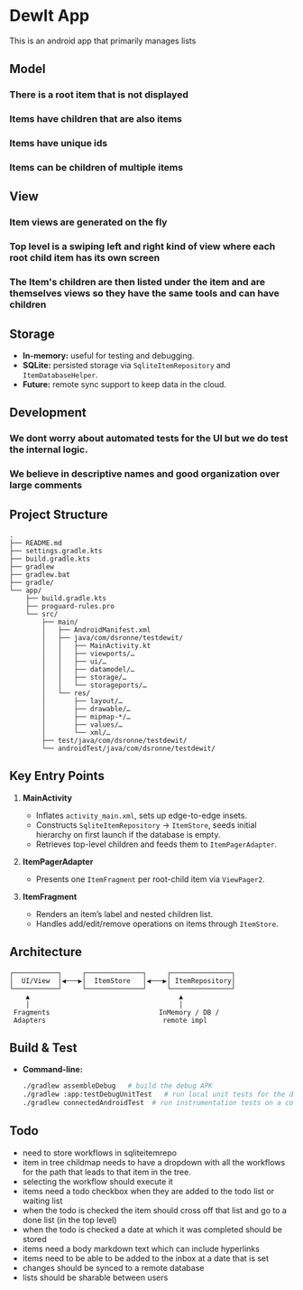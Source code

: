 # DewIt App
This is an android app that primarily manages lists
## Model
### There is a root item that is not displayed
### Items have children that are also items
### Items have unique ids
### Items can be children of multiple items
## View
### Item views are generated on the fly
### Top level is a swiping left and right kind of view where each root child item has its own screen
### The Item's children are then listed under the item and are themselves views so they have the same tools and can have children
## Storage
- **In-memory:** useful for testing and debugging.
- **SQLite:** persisted storage via `SqliteItemRepository` and `ItemDatabaseHelper`.
- **Future:** remote sync support to keep data in the cloud.
## Development
### We dont worry about automated tests for the UI but we do test the internal logic.
### We believe in descriptive names and good organization over large comments
  
## Project Structure

```
. 
├── README.md
├── settings.gradle.kts
├── build.gradle.kts
├── gradlew
├── gradlew.bat
├── gradle/
└── app/
    ├── build.gradle.kts
    ├── proguard-rules.pro
    └── src/
        ├── main/
        │   ├── AndroidManifest.xml
        │   ├── java/com/dsronne/testdewit/
        │   │   ├── MainActivity.kt
        │   │   ├── viewports/…
        │   │   ├── ui/…
        │   │   ├── datamodel/…
        │   │   ├── storage/…
        │   │   └── storageports/…
        │   └── res/
        │       ├── layout/…
        │       ├── drawable/…
        │       ├── mipmap-*/…
        │       ├── values/…
        │       └── xml/…
        ├── test/java/com/dsronne/testdewit/
        └── androidTest/java/com/dsronne/testdewit/
```

## Key Entry Points

1. **MainActivity**
   - Inflates `activity_main.xml`, sets up edge-to-edge insets.
   - Constructs `SqliteItemRepository` → `ItemStore`, seeds initial hierarchy on first launch if the database is empty.
   - Retrieves top-level children and feeds them to `ItemPagerAdapter`.

2. **ItemPagerAdapter**
   - Presents one `ItemFragment` per root-child item via `ViewPager2`.

3. **ItemFragment**
   - Renders an item’s label and nested children list.
   - Handles add/edit/remove operations on items through `ItemStore`.

## Architecture

```
┌───────────┐     ┌──────────────┐     ┌───────────────┐
│  UI/View  │◀───▶│  ItemStore   │◀───▶│ ItemRepository│
└───────────┘     └──────────────┘     └───────────────┘
    ▲                                     ▲
    │                                     │
 Fragments                           InMemory / DB /
 Adapters                             remote impl
```

## Build & Test

- **Command-line:**
  ```bash
  ./gradlew assembleDebug   # build the debug APK
  ./gradlew :app:testDebugUnitTest   # run local unit tests for the debug build
  ./gradlew connectedAndroidTest  # run instrumentation tests on a connected device/emulator
  ```

## Todo
- need to store workflows in sqliteitemrepo
- item in tree childmap needs to have a dropdown with all the workflows for the path that leads to that item in the tree.
- selecting the workflow should execute it
- items need a todo checkbox when they are added to the todo list or waiting list
- when the todo is checked the item should cross off that list and go to a done list (in the top level)
- when the todo is checked a date at which it was completed should be stored
- items need a body markdown text which can include hyperlinks
- items need to be able to be added to the inbox at a date that is set
- changes should be synced to a remote database
- lists should be sharable between users